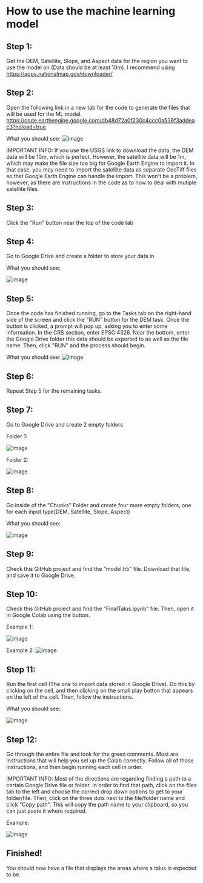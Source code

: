 # How to use the machine learning model

## Step 1: 
Get the DEM, Satellite, Slope, and Aspect data for the region you want to use the model on (Data should be at least 10m). I recommend using https://apps.nationalmap.gov/downloader/

## Step 2: 
Open the following link in a new tab for the code to generate the files that will be used for the ML model. https://code.earthengine.google.com/db48d72a0f230c4ccc0a536f3addeac3?noload=true

What you should see:
![image](https://user-images.githubusercontent.com/104661603/189474192-7d69fa3e-4f09-4da3-a9c6-9fde4da6054e.png)

IMPORTANT INFO: If you use the USGS link to download the data, the DEM data will be 10m, which is perfect. However, the satellite data will be 1m, which may make the file size too big for Google Earth Engine to import it. In that case, you may need to import the satellite data as separate GeoTiff files so that Google Earth Engine can handle the import. This won't be a problem, however, as there are instructions in the code as to how to deal with mutiple satellite files.

## Step 3: 
Click the "Run" button near the top of the code tab

## Step 4:
Go to Google Drive and create a folder to store your data in

What you should see:

![image](https://user-images.githubusercontent.com/104661603/189474428-b9e38c6c-bfe5-4213-b6a5-0d7601604759.png)

## Step 5: 
Once the code has finished running, go to the Tasks tab on the right-hand side of the screen and click the "RUN" button for the DEM task. Once the button is clicked, a prompt will pop up, asking you to enter some information. In the CRS section, enter EPSG:4326. Near the bottom, enter the Google Drive folder this data should be exported to as well as the file name. Then, click "RUN" and the process should begin.

What you should see:
![image](https://user-images.githubusercontent.com/104661603/189474466-6e160ff6-d078-43e7-9cb4-39313002398b.png)

## Step 6: 
Repeat Step 5 for the remaining tasks.

## Step 7:
Go to Google Drive and create 2 empty folders

Folder 1:

![image](https://user-images.githubusercontent.com/104661603/189474599-c58b5149-e2c1-44cb-b671-03403ab1be8d.png)


Folder 2:

![image](https://user-images.githubusercontent.com/104661603/189474606-999cf6c4-cb7d-48b7-8493-417c26b80f07.png)

## Step 8:
Go inside of the "Chunks" Folder and create four more empty folders, one for each input type(DEM, Satellite, Slope, Aspect)

What you should see:

![image](https://user-images.githubusercontent.com/104661603/189474730-fbf0e2f3-7553-46d7-bb6f-7da8e4498e50.png)

## Step 9:
Check this GitHub project and find the "model.h5" file. Download that file, and save it to Google Drive.

## Step 10:
Check this GitHub project and find the "FinalTalus.ipynb" file. Then, open it in Google Colab using the button.

Example 1:

![image](https://user-images.githubusercontent.com/104661603/189475166-ef1424a3-53a6-420d-9def-8dde339c801a.png)


Example 2:
![image](https://user-images.githubusercontent.com/104661603/189474895-3c889c88-8d9d-4a8d-aa44-85d6f8a4d9b5.png)

## Step 11:
Run the first cell (The one to import data stored in Google Drive). Do this by clicking on the cell, and then clicking on the small play button that appears on the left of the cell. Then, follow the instructions.

What you should see:

![image](https://user-images.githubusercontent.com/104661603/189475018-9116b243-3376-4b11-b9ea-df9f71c673ad.png)

## Step 12:
Go through the entire file and look for the green comments. Most are instructions that will help you set up the Colab correctly. Follow all of those instructions, and then begin running each cell in order.

IMPORTANT INFO: Most of the directions are regarding finding a path to a certain Google Drive file or folder. In order to find that path, click on the files tab to the left and choose the correct drop down options to get to your folder/file. Then, click on the three dots next to the file/folder name and click "Copy path". This will copy the path name to your clipboard, so you can just paste it where required.

Example:

![image](https://user-images.githubusercontent.com/104661603/189475378-23281fc5-7a90-4041-9fda-f96988d0aeb4.png)

## Finished!
You should now have a file that displays the areas where a talus is expected to be.
